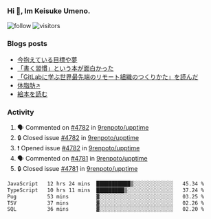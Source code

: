 ### Hi 👋, Im Keisuke Umeno.

<!--
**9renpoto/9renpoto** is a ✨ _special_ ✨ repository because its `README.md` (this file) appears on your GitHub profile.

Here are some ideas to get you started:

- 🔭 I’m currently working on ...
- 🌱 I’m currently learning ...
- 👯 I’m looking to collaborate on ...
- 🤔 I’m looking for help with ...
- 💬 Ask me about ...
- 📫 How to reach me: ...
- 😄 Pronouns: ...
- ⚡ Fun fact: ...
-->

![follow](https://img.shields.io/github/followers/9renpoto?label=Follow&style=social)
![visitors](https://komarev.com/ghpvc/?username=9renpoto&label=Profile%20views&color=0e75b6&style=flat)

### Blogs posts

<!-- BLOG-POST-LIST:START -->
- [今抱えている目標や夢](https://9renpoto.win/entry/2024/12/02/objective)
- [「書く習慣」という本が面白かった](https://9renpoto.win/entry/2024/11/11/leave_a_feeling_sad)
- [「GitLabに学ぶ世界最先端のリモート組織のつくりかた」を読んだ](https://9renpoto.win/entry/2024/09/10/remote_organization)
- [体脂肪↗](https://9renpoto.win/entry/2024/08/12/gaining_fat)
- [絵本を読む](https://9renpoto.win/entry/2024/07/26/picture_book)
<!-- BLOG-POST-LIST:END -->

### Activity

<!--START_SECTION:activity-->
1. 🗣 Commented on [#4782](https://github.com/9renpoto/upptime/issues/4782#issuecomment-2543458751) in [9renpoto/upptime](https://github.com/9renpoto/upptime)
2. 🔒 Closed issue [#4782](https://github.com/9renpoto/upptime/issues/4782) in [9renpoto/upptime](https://github.com/9renpoto/upptime)
3. ❗ Opened issue [#4782](https://github.com/9renpoto/upptime/issues/4782) in [9renpoto/upptime](https://github.com/9renpoto/upptime)
4. 🗣 Commented on [#4781](https://github.com/9renpoto/upptime/issues/4781#issuecomment-2543455070) in [9renpoto/upptime](https://github.com/9renpoto/upptime)
5. 🔒 Closed issue [#4781](https://github.com/9renpoto/upptime/issues/4781) in [9renpoto/upptime](https://github.com/9renpoto/upptime)
<!--END_SECTION:activity-->

<!--START_SECTION:waka-->

```txt
JavaScript   12 hrs 24 mins  ███████████▒░░░░░░░░░░░░░   45.34 %
TypeScript   10 hrs 11 mins  █████████▒░░░░░░░░░░░░░░░   37.24 %
Pug          53 mins         ▓░░░░░░░░░░░░░░░░░░░░░░░░   03.25 %
TSV          37 mins         ▓░░░░░░░░░░░░░░░░░░░░░░░░   02.26 %
SQL          36 mins         ▓░░░░░░░░░░░░░░░░░░░░░░░░   02.20 %
```

<!--END_SECTION:waka-->
